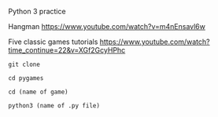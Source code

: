 Python 3 practice


Hangman
https://www.youtube.com/watch?v=m4nEnsavl6w

Five classic games tutorials
https://www.youtube.com/watch?time_continue=22&v=XGf2GcyHPhc


```
git clone

cd pygames

cd (name of game)

python3 (name of .py file)
```
